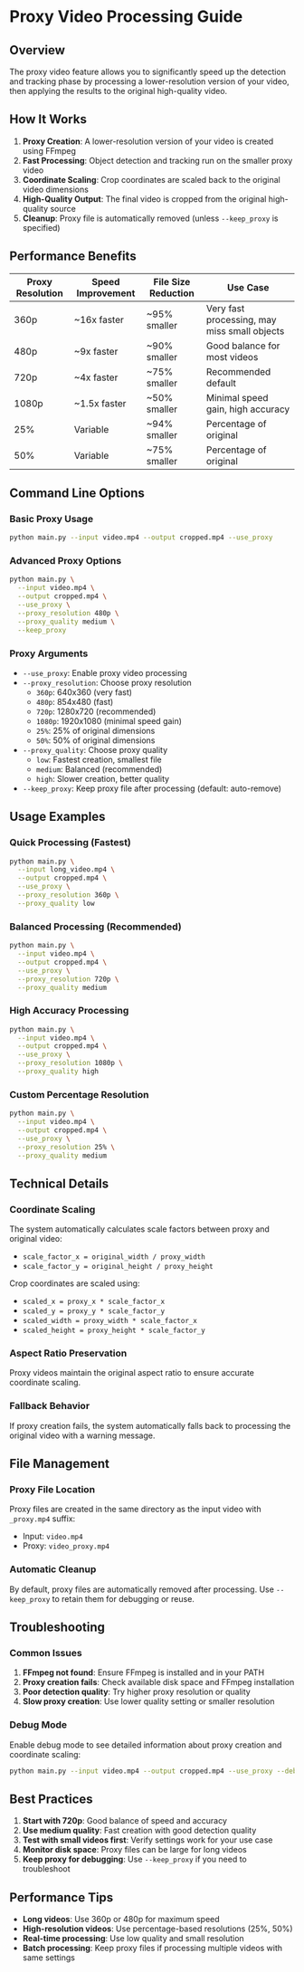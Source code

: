 # Proxy Video Processing Guide

## Overview

The proxy video feature allows you to significantly speed up the detection and tracking phase by processing a lower-resolution version of your video, then applying the results to the original high-quality video.

## How It Works

1. **Proxy Creation**: A lower-resolution version of your video is created using FFmpeg
2. **Fast Processing**: Object detection and tracking run on the smaller proxy video
3. **Coordinate Scaling**: Crop coordinates are scaled back to the original video dimensions
4. **High-Quality Output**: The final video is cropped from the original high-quality source
5. **Cleanup**: Proxy file is automatically removed (unless `--keep_proxy` is specified)

## Performance Benefits

| Proxy Resolution | Speed Improvement | File Size Reduction | Use Case |
|------------------|-------------------|---------------------|----------|
| 360p | ~16x faster | ~95% smaller | Very fast processing, may miss small objects |
| 480p | ~9x faster | ~90% smaller | Good balance for most videos |
| 720p | ~4x faster | ~75% smaller | Recommended default |
| 1080p | ~1.5x faster | ~50% smaller | Minimal speed gain, high accuracy |
| 25% | Variable | ~94% smaller | Percentage of original |
| 50% | Variable | ~75% smaller | Percentage of original |

## Command Line Options

### Basic Proxy Usage
```bash
python main.py --input video.mp4 --output cropped.mp4 --use_proxy
```

### Advanced Proxy Options
```bash
python main.py \
  --input video.mp4 \
  --output cropped.mp4 \
  --use_proxy \
  --proxy_resolution 480p \
  --proxy_quality medium \
  --keep_proxy
```

### Proxy Arguments

- `--use_proxy`: Enable proxy video processing
- `--proxy_resolution`: Choose proxy resolution
  - `360p`: 640x360 (very fast)
  - `480p`: 854x480 (fast)
  - `720p`: 1280x720 (recommended)
  - `1080p`: 1920x1080 (minimal speed gain)
  - `25%`: 25% of original dimensions
  - `50%`: 50% of original dimensions
- `--proxy_quality`: Choose proxy quality
  - `low`: Fastest creation, smallest file
  - `medium`: Balanced (recommended)
  - `high`: Slower creation, better quality
- `--keep_proxy`: Keep proxy file after processing (default: auto-remove)

## Usage Examples

### Quick Processing (Fastest)
```bash
python main.py \
  --input long_video.mp4 \
  --output cropped.mp4 \
  --use_proxy \
  --proxy_resolution 360p \
  --proxy_quality low
```

### Balanced Processing (Recommended)
```bash
python main.py \
  --input video.mp4 \
  --output cropped.mp4 \
  --use_proxy \
  --proxy_resolution 720p \
  --proxy_quality medium
```

### High Accuracy Processing
```bash
python main.py \
  --input video.mp4 \
  --output cropped.mp4 \
  --use_proxy \
  --proxy_resolution 1080p \
  --proxy_quality high
```

### Custom Percentage Resolution
```bash
python main.py \
  --input video.mp4 \
  --output cropped.mp4 \
  --use_proxy \
  --proxy_resolution 25% \
  --proxy_quality medium
```

## Technical Details

### Coordinate Scaling
The system automatically calculates scale factors between proxy and original video:
- `scale_factor_x = original_width / proxy_width`
- `scale_factor_y = original_height / proxy_height`

Crop coordinates are scaled using:
- `scaled_x = proxy_x * scale_factor_x`
- `scaled_y = proxy_y * scale_factor_y`
- `scaled_width = proxy_width * scale_factor_x`
- `scaled_height = proxy_height * scale_factor_y`

### Aspect Ratio Preservation
Proxy videos maintain the original aspect ratio to ensure accurate coordinate scaling.

### Fallback Behavior
If proxy creation fails, the system automatically falls back to processing the original video with a warning message.

## File Management

### Proxy File Location
Proxy files are created in the same directory as the input video with `_proxy.mp4` suffix:
- Input: `video.mp4`
- Proxy: `video_proxy.mp4`

### Automatic Cleanup
By default, proxy files are automatically removed after processing. Use `--keep_proxy` to retain them for debugging or reuse.

## Troubleshooting

### Common Issues

1. **FFmpeg not found**: Ensure FFmpeg is installed and in your PATH
2. **Proxy creation fails**: Check available disk space and FFmpeg installation
3. **Poor detection quality**: Try higher proxy resolution or quality
4. **Slow proxy creation**: Use lower quality setting or smaller resolution

### Debug Mode
Enable debug mode to see detailed information about proxy creation and coordinate scaling:
```bash
python main.py --input video.mp4 --output cropped.mp4 --use_proxy --debug
```

## Best Practices

1. **Start with 720p**: Good balance of speed and accuracy
2. **Use medium quality**: Fast creation with good detection quality
3. **Test with small videos first**: Verify settings work for your use case
4. **Monitor disk space**: Proxy files can be large for long videos
5. **Keep proxy for debugging**: Use `--keep_proxy` if you need to troubleshoot

## Performance Tips

- **Long videos**: Use 360p or 480p for maximum speed
- **High-resolution videos**: Use percentage-based resolutions (25%, 50%)
- **Real-time processing**: Use low quality and small resolution
- **Batch processing**: Keep proxy files if processing multiple videos with same settings 